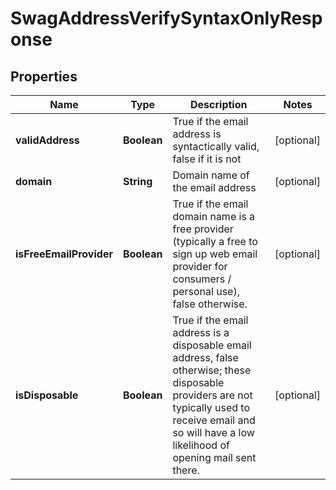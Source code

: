 
# SwagAddressVerifySyntaxOnlyResponse

## Properties
Name | Type | Description | Notes
------------ | ------------- | ------------- | -------------
**validAddress** | **Boolean** | True if the email address is syntactically valid, false if it is not |  [optional]
**domain** | **String** | Domain name of the email address |  [optional]
**isFreeEmailProvider** | **Boolean** | True if the email domain name is a free provider (typically a free to sign up web email provider for consumers / personal use), false otherwise. |  [optional]
**isDisposable** | **Boolean** | True if the email address is a disposable email address, false otherwise; these disposable providers are not typically used to receive email and so will have a low likelihood of opening mail sent there. |  [optional]



